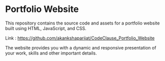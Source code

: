 # Portfolio Website
This repository contains the source code and assets for a portfolio website built using HTML, JavaScript, and CSS.

Link : https://github.com/akankshaparijat/CodeClause_Portfolio_Website

The website provides you with a dynamic and responsive presentation of your work, skills and other important details.
